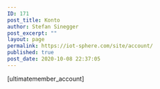 ```yaml
---
ID: 171
post_title: Konto
author: Stefan Sinegger
post_excerpt: ""
layout: page
permalink: https://iot-sphere.com/site/account/
published: true
post_date: 2020-10-08 22:37:05
---
```

[ultimatemember_account]